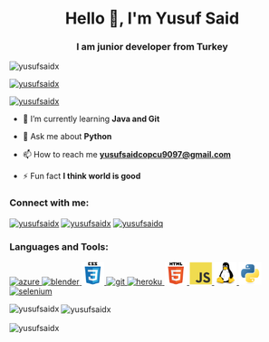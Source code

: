 
<h1 align="center">Hello 👋, I'm Yusuf Said</h1>
<h3 align="center">I am junior developer from Turkey</h3>

<p align="left"> <img src="https://komarev.com/ghpvc/?username=yusufsaidx&label=Profile%20views&color=0e75b6&style=flat" alt="yusufsaidx" /> </p>

<p align="left"> <a href="https://github.com/ryo-ma/github-profile-trophy"><img src="https://github-profile-trophy.vercel.app/?username=yusufsaidx" alt="yusufsaidx" /></a> </p>

<p align="left"> <a href="https://twitter.com/yusufsaidx" target="blank"><img src="https://img.shields.io/twitter/follow/yusufsaidx?logo=twitter&style=for-the-badge" alt="yusufsaidx" /></a> </p>

- 🌱 I’m currently learning **Java and Git**

- 💬 Ask me about **Python**

- 📫 How to reach me **yusufsaidcopcu9097@gmail.com**

- ⚡ Fun fact **I think world is good**

<h3 align="left">Connect with me:</h3>
<p align="left">
<a href="https://twitter.com/yusufsaidx" target="blank"><img align="center" src="https://raw.githubusercontent.com/rahuldkjain/github-profile-readme-generator/master/src/images/icons/Social/twitter.svg" alt="yusufsaidx" height="30" width="40" /></a>
<a href="https://fb.com/yusufsaidx" target="blank"><img align="center" src="https://raw.githubusercontent.com/rahuldkjain/github-profile-readme-generator/master/src/images/icons/Social/facebook.svg" alt="yusufsaidx" height="30" width="40" /></a>
<a href="https://instagram.com/yusufsaidq" target="blank"><img align="center" src="https://raw.githubusercontent.com/rahuldkjain/github-profile-readme-generator/master/src/images/icons/Social/instagram.svg" alt="yusufsaidq" height="30" width="40" /></a>
</p>

<h3 align="left">Languages and Tools:</h3>
<p align="left"> <a href="https://azure.microsoft.com/en-in/" target="_blank" rel="noreferrer"> <img src="https://www.vectorlogo.zone/logos/microsoft_azure/microsoft_azure-icon.svg" alt="azure" width="40" height="40"/> </a> <a href="https://www.blender.org/" target="_blank" rel="noreferrer"> <img src="https://download.blender.org/branding/community/blender_community_badge_white.svg" alt="blender" width="40" height="40"/> </a> <a href="https://www.w3schools.com/css/" target="_blank" rel="noreferrer"> <img src="https://raw.githubusercontent.com/devicons/devicon/master/icons/css3/css3-original-wordmark.svg" alt="css3" width="40" height="40"/> </a> <a href="https://git-scm.com/" target="_blank" rel="noreferrer"> <img src="https://www.vectorlogo.zone/logos/git-scm/git-scm-icon.svg" alt="git" width="40" height="40"/> </a> <a href="https://heroku.com" target="_blank" rel="noreferrer"> <img src="https://www.vectorlogo.zone/logos/heroku/heroku-icon.svg" alt="heroku" width="40" height="40"/> </a> <a href="https://www.w3.org/html/" target="_blank" rel="noreferrer"> <img src="https://raw.githubusercontent.com/devicons/devicon/master/icons/html5/html5-original-wordmark.svg" alt="html5" width="40" height="40"/> </a> <a href="https://developer.mozilla.org/en-US/docs/Web/JavaScript" target="_blank" rel="noreferrer"> <img src="https://raw.githubusercontent.com/devicons/devicon/master/icons/javascript/javascript-original.svg" alt="javascript" width="40" height="40"/> </a> <a href="https://www.linux.org/" target="_blank" rel="noreferrer"> <img src="https://raw.githubusercontent.com/devicons/devicon/master/icons/linux/linux-original.svg" alt="linux" width="40" height="40"/> </a> <a href="https://www.python.org" target="_blank" rel="noreferrer"> <img src="https://raw.githubusercontent.com/devicons/devicon/master/icons/python/python-original.svg" alt="python" width="40" height="40"/> </a> <a href="https://www.selenium.dev" target="_blank" rel="noreferrer"> <img src="https://raw.githubusercontent.com/detain/svg-logos/780f25886640cef088af994181646db2f6b1a3f8/svg/selenium-logo.svg" alt="selenium" width="40" height="40"/> </a> </p>

<p><img align="left" src="https://github-readme-stats.vercel.app/api/top-langs?username=yusufsaidx&show_icons=true&locale=en&layout=compact" alt="yusufsaidx" /></p>

<p>&nbsp;<img align="center" src="https://github-readme-stats.vercel.app/api?username=yusufsaidx&show_icons=true&locale=en" alt="yusufsaidx" /></p>

<p><img align="center" src="https://github-readme-streak-stats.herokuapp.com/?user=yusufsaidx&" alt="yusufsaidx" /></p>
